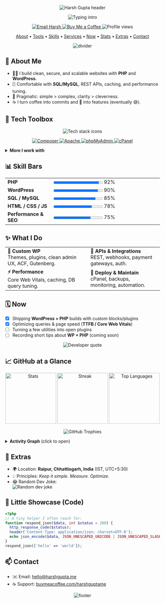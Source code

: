 <a id="top"></a>

<p align="center">
  <img src="https://capsule-render.vercel.app/api?type=waving&height=220&text=Harsh%20Gupta&fontSize=48&fontAlign=50&fontAlignY=36&color=0:8EC5FC,100:E0C3FC&animation=twinkling" alt="Harsh Gupta header" />
</p>

<p align="center">
  <img src="https://readme-typing-svg.demolab.com?font=Fira+Code&weight=600&pause=1200&center=true&vCenter=true&width=900&lines=PHP+Developer+%E2%80%A2+WordPress+Builder;Backend+%26+SQL+Craftsman;Based+in+Raipur%2C+Chhattisgarh;Open+to+Freelance+%26+Collaborations" alt="Typing intro" />
</p>

<p align="center">
  <a href="mailto:hello@harshgupta.me">
    <img src="https://img.shields.io/badge/Email-hello@harshgupta.me-0A66C2?style=for-the-badge&logo=gmail&logoColor=white" alt="Email Harsh" />
  </a>
  <a href="https://buymeacoffee.com/harshguptame">
    <img src="https://img.shields.io/badge/Buy%20Me%20a%20Coffee-Support-FFDD00?style=for-the-badge&logo=buy-me-a-coffee&logoColor=111" alt="Buy Me a Coffee" />
  </a>
  <img src="https://komarev.com/ghpvc/?username=gupta-8&style=for-the-badge&label=Profile%20Views" alt="Profile views" />
</p>

<p align="center">
  <a href="#about-me">About</a> •
  <a href="#tech-toolbox">Tools</a> •
  <a href="#skill-bars">Skills</a> •
  <a href="#what-i-do">Services</a> •
  <a href="#now">Now</a> •
  <a href="#github-at-a-glance">Stats</a> •
  <a href="#extras">Extras</a> •
  <a href="#contact">Contact</a>
</p>

<p align="center">
  <img src="https://raw.githubusercontent.com/andreasbm/readme/master/assets/lines/colored.png" alt="divider" />
</p>

## 👋 About Me
<a id="about-me"></a>

- 🧑‍💻 I build clean, secure, and scalable websites with **PHP** and **WordPress**.  
- 🗄️ Comfortable with **SQL/MySQL**, REST APIs, caching, and performance tuning.  
- 🧠 Pragmatic: simple > complex, clarity > cleverness.  
- ☕ I turn coffee into commits and 🐛 into features (eventually 😅).

## 🧰 Tech Toolbox
<a id="tech-toolbox"></a>

<p align="center">
  <img
    src="https://skillicons.dev/icons?i=php,wordpress,mysql,js,html,css,bootstrap,git,github,linux,vscode,docker&perline=8"
    alt="Tech stack icons"
  />
</p>

<p align="center">
  <a href="https://getcomposer.org/">
    <img src="https://img.shields.io/badge/Composer-885630?style=for-the-badge&logo=composer&logoColor=white" alt="Composer" />
  </a>
  <a href="https://httpd.apache.org/">
    <img src="https://img.shields.io/badge/Apache-D22128?style=for-the-badge&logo=apache&logoColor=white" alt="Apache" />
  </a>
  <a href="https://www.phpmyadmin.net/">
    <img src="https://img.shields.io/badge/phpMyAdmin-6C78AF?style=for-the-badge&logo=phpmyadmin&logoColor=white" alt="phpMyAdmin" />
  </a>
  <a href="https://cpanel.net/">
    <img src="https://img.shields.io/badge/cPanel-FF6C2C?style=for-the-badge&logo=cpanel&logoColor=white" alt="cPanel" />
  </a>
</p>

<details>
  <summary><b>More I work with</b></summary>
  <br>
  <code>phpMyAdmin</code> <code>cPanel</code> <code>REST API</code> <code>JSON</code> <code>CLI</code> <code>Cron</code> <code>SEO basics</code> <code>Web Security</code>
</details>

## 📊 Skill Bars
<a id="skill-bars"></a>

<table>
  <tr>
    <td width="180"><b>PHP</b></td>
    <td width="600"><progress value="92" max="100"></progress> 92%</td>
  </tr>
  <tr>
    <td><b>WordPress</b></td>
    <td><progress value="90" max="100"></progress> 90%</td>
  </tr>
  <tr>
    <td><b>SQL / MySQL</b></td>
    <td><progress value="85" max="100"></progress> 85%</td>
  </tr>
  <tr>
    <td><b>HTML / CSS / JS</b></td>
    <td><progress value="78" max="100"></progress> 78%</td>
  </tr>
  <tr>
    <td><b>Performance & SEO</b></td>
    <td><progress value="75" max="100"></progress> 75%</td>
  </tr>
</table>

## ✨ What I Do
<a id="what-i-do"></a>

<table>
  <tr>
    <td><b>🧩 Custom WP</b><br/>Themes, plugins, clean admin UX, ACF, Gutenberg.</td>
    <td><b>🔌 APIs & Integrations</b><br/>REST, webhooks, payment gateways, auth.</td>
  </tr>
  <tr>
    <td><b>⚡ Performance</b><br/>Core Web Vitals, caching, DB query tuning.</td>
    <td><b>🚀 Deploy & Maintain</b><br/>cPanel, backups, monitoring, automation.</td>
  </tr>
</table>

## 🗓️ Now
<a id="now"></a>

- [x] Shipping **WordPress + PHP** builds with custom blocks/plugins  
- [x] Optimizing queries & page speed (**TTFB / Core Web Vitals**)  
- [ ] Turning a few utilities into open plugins  
- [ ] Recording short tips about **WP + PHP** (coming soon)

<p align="center">
  <img src="https://quotes-github-readme.vercel.app/api?type=horizontal&theme=radical&quote=Make%20it%20work%2C%20make%20it%20right%2C%20make%20it%20fast.&author=Kent%20Beck" alt="Developer quote" />
</p>

## 📈 GitHub at a Glance
<a id="github-at-a-glance"></a>

<p align="center">
  <img height="165" src="https://github-readme-stats.vercel.app/api?username=gupta-8&show_icons=true&hide_border=true&theme=tokyonight" alt="Stats" />
  <img height="165" src="https://streak-stats.demolab.com?user=gupta-8&hide_border=true&theme=tokyonight" alt="Streak" />
  <img height="165" src="https://github-readme-stats.vercel.app/api/top-langs/?username=gupta-8&layout=compact&hide_border=true&theme=tokyonight" alt="Top Languages" />
</p>

<p align="center">
  <img src="https://github-profile-trophy.vercel.app/?username=gupta-8&theme=onestar&no-frame=true&row=1&column=6" alt="GitHub Trophies" />
</p>

<details>
  <summary><b>Activity Graph</b> (click to open)</summary>
  <br>
  <p align="center">
    <img src="https://github-readme-activity-graph.vercel.app/graph?username=gupta-8&theme=tokyo-night&hide_border=true" alt="Activity graph" />
  </p>
</details>

## 🎒 Extras
<a id="extras"></a>

- 🌍 Location: **Raipur, Chhattisgarh, India** (IST, UTC+5:30)  
- 💡 Principles: *Keep it simple. Measure. Optimize.*  
- 😂 Random Dev Joke:  
  <img src="https://readme-jokes.vercel.app/api?hideBorder&theme=radical" alt="Random dev joke" />

## 🧪 Little Showcase (Code)
```php
<?php
// A tiny helper I often reach for:
function respond_json($data, int $status = 200) {
  http_response_code($status);
  header('Content-Type: application/json; charset=UTF-8');
  echo json_encode($data, JSON_UNESCAPED_UNICODE | JSON_UNESCAPED_SLASHES);
}
respond_json(['hello' => 'world']);
```

## 📫 Contact
<a id="contact"></a>

- ✉️ Email: <a href="mailto:hello@harshgupta.me">hello@harshgupta.me</a>  
- ☕ Support: <a href="https://buymeacoffee.com/harshguptame">buymeacoffee.com/harshguptame</a>  

<p align="center">
  <img src="https://capsule-render.vercel.app/api?type=waving&height=140&section=footer&color=0:8EC5FC,100:E0C3FC" alt="footer" />
</p>
